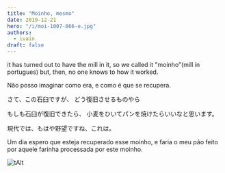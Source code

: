 ```yaml
---
title: "Moinho, mesmo"
date: 2019-12-21
hero: "/i/moi-1007-066-e.jpg"
authors:
  - ivain
draft: false
---
```


it has turned out to have the mill in it, so we called it "moinho"(mill in portugues)
but, then, no one knows to how it worked.

Não posso imaginar como era,
e como é que se recupera.

さて、この石臼ですが、
どう復旧させるものやら

もしも石臼が復旧できたら、
小麦をひいてパンを焼けたらいいなと思います。

現代では、もはや野望ですね、これは。

Um dia espero que esteja recuperado esse moinho,
e faria o meu pão feito por aquele farinha processada por este moinho.

![tAlt](/i/moi-1007-066.jpg) 